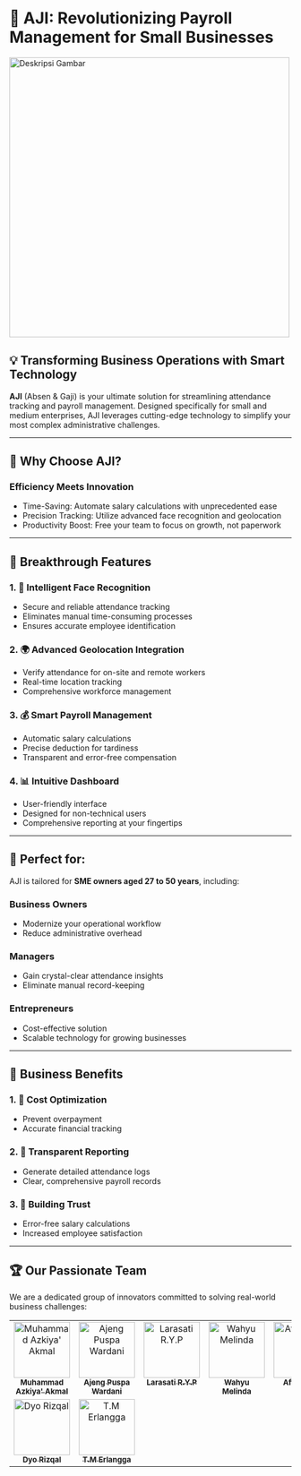 # 🚀 AJI: Revolutionizing Payroll Management for Small Businesses

<img src="https://drive.google.com/uc?export=view&id=1RPy9S8b83amYqa4dZS_DGPxGECD_ZvYP" alt="Deskripsi Gambar" width="500" />

## 💡 Transforming Business Operations with Smart Technology 

**AJI** (Absen & Gaji) is your ultimate solution for streamlining attendance tracking and payroll management. Designed specifically for small and medium enterprises, AJI leverages cutting-edge technology to simplify your most complex administrative challenges.

---

## 🌟 Why Choose AJI?

### Efficiency Meets Innovation

- Time-Saving: Automate salary calculations with unprecedented ease
- Precision Tracking: Utilize advanced face recognition and geolocation
- Productivity Boost: Free your team to focus on growth, not paperwork

---

## 🔑 Breakthrough Features  

### 1. 👥 Intelligent Face Recognition

- Secure and reliable attendance tracking
- Eliminates manual time-consuming processes
- Ensures accurate employee identification

### 2. 🌍 Advanced Geolocation Integration

- Verify attendance for on-site and remote workers
- Real-time location tracking
- Comprehensive workforce management

### 3. 💰 Smart Payroll Management

- Automatic salary calculations
- Precise deduction for tardiness
- Transparent and error-free compensation

### 4. 📊 Intuitive Dashboard

- User-friendly interface
- Designed for non-technical users
- Comprehensive reporting at your fingertips  

---

## 🎯 Perfect for:  

AJI is tailored for **SME owners aged 27 to 50 years**, including:  

### Business Owners

- Modernize your operational workflow
- Reduce administrative overhead

### Managers

- Gain crystal-clear attendance insights
- Eliminate manual record-keeping

### Entrepreneurs

- Cost-effective solution
- Scalable technology for growing businesses  

---

## 💼 Business Benefits 

### 1. 💸 Cost Optimization

- Prevent overpayment
- Accurate financial tracking

### 2. 📝 Transparent Reporting

- Generate detailed attendance logs
- Clear, comprehensive payroll records

### 3. 🤝 Building Trust

- Error-free salary calculations
- Increased employee satisfaction  

---

## 🏆 Our Passionate Team

We are a dedicated group of innovators committed to solving real-world business challenges:

<!-- ALL-CONTRIBUTORS-LIST:START - Do not remove or modify this section -->
<!-- prettier-ignore-start -->
<!-- markdownlint-disable -->
<table>
  <tbody>
    <tr>
      <td align="center" valign="top" width="14.28%"><a href="https://www.instagram.com/azkiyakmal/"><img src="https://github.com/azzkik/azkiyaakmal/blob/main/images/capstoneBangkit/azki.png" width="100px;" alt="Muhammad Azkiya' Akmal"/><br /><sub><b>Muhammad Azkiya' Akmal</b></sub></a><br /></td>
      <td align="center" valign="top" width="14.28%"><a href="https://www.instagram.com/ajenggwrd/"><img src="https://github.com/azzkik/azkiyaakmal/blob/main/images/capstoneBangkit/ajeng.png" width="100px;" alt="Ajeng Puspa Wardani"/><br /><sub><b>Ajeng Puspa Wardani</b></sub></a><br /></td>
      <td align="center" valign="top" width="14.28%"><a href="https://www.instagram.com/herlambangawan_/"><img src="https://github.com/azzkik/azkiyaakmal/blob/main/images/capstoneBangkit/aden.png" width="100px;" alt="Larasati R.Y.P"/><br /><sub><b>Larasati R.Y.P</b></sub></a><br /></td>
      <td align="center" valign="top" width="14.28%"><a href="https://www.instagram.com/rafiimamd/"><img src="https://github.com/azzkik/azkiyaakmal/blob/main/images/capstoneBangkit/melin.png" width="100px;" alt="Wahyu Melinda"/><br /><sub><b>Wahyu Melinda</b></sub></a><br />
      </td>
      <td align="center" valign="top" width="14.28%"><a href="https://www.instagram.com/maulidyasyh_/"><img src="https://github.com/azzkik/azkiyaakmal/blob/main/images/capstoneBangkit/affa.png" width="100px;" alt="Affa Lelira"/><br /><sub><b>Affa Lelira</b></sub></a><br />
      </td>
    </tr>
    <tr>
      <td align="center" valign="top" width="14.28%"><a href="https://www.instagram.com/nauranrswr/"><img src="https://github.com/azzkik/azkiyaakmal/blob/main/images/capstoneBangkit/dyo.png" width="100px;" alt="Dyo Rizqal"/><br /><sub><b>Dyo Rizqal</b></sub></a><br />
      </td>
      <td align="center" valign="top" width="14.28%"><a href="https://www.instagram.com/cindyadm_/"><img src="https://github.com/azzkik/azkiyaakmal/blob/main/images/capstoneBangkit/erlang.png" width="100px;" alt="T.M Erlangga "/><br /><sub><b>T.M Erlangga</b></sub></a><br />
      </td>
    </tr>
  </tbody>
</table>

<!-- markdownlint-restore -->
<!-- prettier-ignore-end -->

<!-- ALL-CONTRIBUTORS-LIST:END -->
